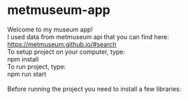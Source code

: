 # metmuseum-app
Welcome to my museum app!</br>
I used data from metmuseum api that you can find here: https://metmuseum.github.io/#search
</br>
To setup project on your computer, type:</br>
npm install</br>
To run project, type:</br>
npm run start</br>
</br>
Before running the project you need to install a few libraries:</br>
